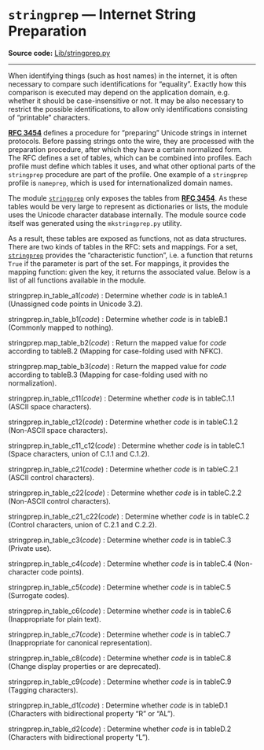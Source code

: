 `stringprep` — Internet String Preparation
==========================================

**Source code:** [Lib/stringprep.py](https://github.com/python/cpython/tree/3.13/Lib/stringprep.py)

---

When identifying things (such as host names) in the internet, it is often
necessary to compare such identifications for “equality”. Exactly how this
comparison is executed may depend on the application domain, e.g. whether it
should be case-insensitive or not. It may be also necessary to restrict the
possible identifications, to allow only identifications consisting of
“printable” characters.

[**RFC 3454**](https://datatracker.ietf.org/doc/html/rfc3454.html) defines a procedure for “preparing” Unicode strings in internet
protocols. Before passing strings onto the wire, they are processed with the
preparation procedure, after which they have a certain normalized form. The RFC
defines a set of tables, which can be combined into profiles. Each profile must
define which tables it uses, and what other optional parts of the `stringprep`
procedure are part of the profile. One example of a `stringprep` profile is
`nameprep`, which is used for internationalized domain names.

The module [`stringprep`](#module-stringprep "stringprep: String preparation, as per RFC 3453") only exposes the tables from [**RFC 3454**](https://datatracker.ietf.org/doc/html/rfc3454.html). As these
tables would be very large to represent as dictionaries or lists, the
module uses the Unicode character database internally. The module source code
itself was generated using the `mkstringprep.py` utility.

As a result, these tables are exposed as functions, not as data structures.
There are two kinds of tables in the RFC: sets and mappings. For a set,
[`stringprep`](#module-stringprep "stringprep: String preparation, as per RFC 3453") provides the “characteristic function”, i.e. a function that
returns `True` if the parameter is part of the set. For mappings, it provides the
mapping function: given the key, it returns the associated value. Below is a
list of all functions available in the module.

stringprep.in\_table\_a1(*code*)
:   Determine whether *code* is in tableA.1 (Unassigned code points in Unicode 3.2).

stringprep.in\_table\_b1(*code*)
:   Determine whether *code* is in tableB.1 (Commonly mapped to nothing).

stringprep.map\_table\_b2(*code*)
:   Return the mapped value for *code* according to tableB.2 (Mapping for
    case-folding used with NFKC).

stringprep.map\_table\_b3(*code*)
:   Return the mapped value for *code* according to tableB.3 (Mapping for
    case-folding used with no normalization).

stringprep.in\_table\_c11(*code*)
:   Determine whether *code* is in tableC.1.1 (ASCII space characters).

stringprep.in\_table\_c12(*code*)
:   Determine whether *code* is in tableC.1.2 (Non-ASCII space characters).

stringprep.in\_table\_c11\_c12(*code*)
:   Determine whether *code* is in tableC.1 (Space characters, union of C.1.1 and
    C.1.2).

stringprep.in\_table\_c21(*code*)
:   Determine whether *code* is in tableC.2.1 (ASCII control characters).

stringprep.in\_table\_c22(*code*)
:   Determine whether *code* is in tableC.2.2 (Non-ASCII control characters).

stringprep.in\_table\_c21\_c22(*code*)
:   Determine whether *code* is in tableC.2 (Control characters, union of C.2.1 and
    C.2.2).

stringprep.in\_table\_c3(*code*)
:   Determine whether *code* is in tableC.3 (Private use).

stringprep.in\_table\_c4(*code*)
:   Determine whether *code* is in tableC.4 (Non-character code points).

stringprep.in\_table\_c5(*code*)
:   Determine whether *code* is in tableC.5 (Surrogate codes).

stringprep.in\_table\_c6(*code*)
:   Determine whether *code* is in tableC.6 (Inappropriate for plain text).

stringprep.in\_table\_c7(*code*)
:   Determine whether *code* is in tableC.7 (Inappropriate for canonical
    representation).

stringprep.in\_table\_c8(*code*)
:   Determine whether *code* is in tableC.8 (Change display properties or are
    deprecated).

stringprep.in\_table\_c9(*code*)
:   Determine whether *code* is in tableC.9 (Tagging characters).

stringprep.in\_table\_d1(*code*)
:   Determine whether *code* is in tableD.1 (Characters with bidirectional property
    “R” or “AL”).

stringprep.in\_table\_d2(*code*)
:   Determine whether *code* is in tableD.2 (Characters with bidirectional property
    “L”).